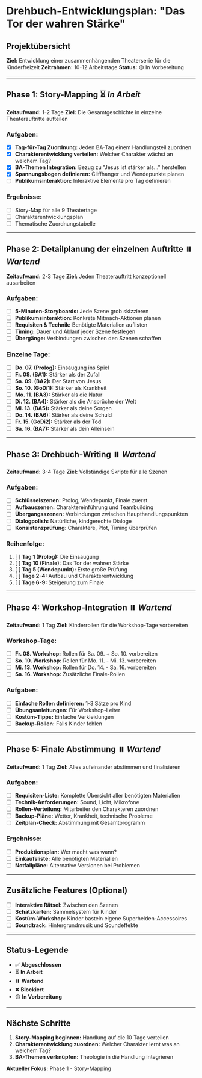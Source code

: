 # Drehbuch-Entwicklungsplan: "Das Tor der wahren Stärke"

## Projektübersicht
**Ziel:** Entwicklung einer zusammenhängenden Theaterserie für die Kinderfreizeit
**Zeitrahmen:** 10-12 Arbeitstage
**Status:** 🟡 In Vorbereitung

---

## Phase 1: Story-Mapping ⏳ *In Arbeit*
**Zeitaufwand:** 1-2 Tage
**Ziel:** Die Gesamtgeschichte in einzelne Theaterauftritte aufteilen

### Aufgaben:
- [x] **Tag-für-Tag Zuordnung:** Jeden BA-Tag einem Handlungsteil zuordnen
- [x] **Charakterentwicklung verteilen:** Welcher Charakter wächst an welchem Tag?
- [x] **BA-Themen Integration:** Bezug zu "Jesus ist stärker als..." herstellen
- [x] **Spannungsbogen definieren:** Cliffhanger und Wendepunkte planen
- [ ] **Publikumsinteraktion:** Interaktive Elemente pro Tag definieren

### Ergebnisse:
- [ ] Story-Map für alle 9 Theatertage
- [ ] Charakterentwicklungsplan
- [ ] Thematische Zuordnungstabelle

---

## Phase 2: Detailplanung der einzelnen Auftritte ⏸️ *Wartend*
**Zeitaufwand:** 2-3 Tage
**Ziel:** Jeden Theaterauftritt konzeptionell ausarbeiten

### Aufgaben:
- [ ] **5-Minuten-Storyboards:** Jede Szene grob skizzieren
- [ ] **Publikumsinteraktion:** Konkrete Mitmach-Aktionen planen
- [ ] **Requisiten & Technik:** Benötigte Materialien auflisten
- [ ] **Timing:** Dauer und Ablauf jeder Szene festlegen
- [ ] **Übergänge:** Verbindungen zwischen den Szenen schaffen

### Einzelne Tage:
- [ ] **Do. 07. (Prolog):** Einsaugung ins Spiel
- [ ] **Fr. 08. (BA1):** Stärker als der Zufall
- [ ] **Sa. 09. (BA2):** Der Start von Jesus
- [ ] **So. 10. (GoDi1):** Stärker als Krankheit
- [ ] **Mo. 11. (BA3):** Stärker als die Natur
- [ ] **Di. 12. (BA4):** Stärker als die Ansprüche der Welt
- [ ] **Mi. 13. (BA5):** Stärker als deine Sorgen
- [ ] **Do. 14. (BA6):** Stärker als deine Schuld
- [ ] **Fr. 15. (GoDi2):** Stärker als der Tod
- [ ] **Sa. 16. (BA7):** Stärker als dein Alleinsein

---

## Phase 3: Drehbuch-Writing ⏸️ *Wartend*
**Zeitaufwand:** 3-4 Tage
**Ziel:** Vollständige Skripte für alle Szenen

### Aufgaben:
- [ ] **Schlüsselszenen:** Prolog, Wendepunkt, Finale zuerst
- [ ] **Aufbauszenen:** Charaktereinführung und Teambuilding
- [ ] **Übergangsszenen:** Verbindungen zwischen Haupthandlungspunkten
- [ ] **Dialogpolish:** Natürliche, kindgerechte Dialoge
- [ ] **Konsistenzprüfung:** Charaktere, Plot, Timing überprüfen

### Reihenfolge:
1. [ ] **Tag 1 (Prolog):** Die Einsaugung
2. [ ] **Tag 10 (Finale):** Das Tor der wahren Stärke
3. [ ] **Tag 5 (Wendepunkt):** Erste große Prüfung
4. [ ] **Tage 2-4:** Aufbau und Charakterentwicklung
5. [ ] **Tage 6-9:** Steigerung zum Finale

---

## Phase 4: Workshop-Integration ⏸️ *Wartend*
**Zeitaufwand:** 1 Tag
**Ziel:** Kinderrollen für die Workshop-Tage vorbereiten

### Workshop-Tage:
- [ ] **Fr. 08. Workshop:** Rollen für Sa. 09. + So. 10. vorbereiten
- [ ] **So. 10. Workshop:** Rollen für Mo. 11. - Mi. 13. vorbereiten
- [ ] **Mi. 13. Workshop:** Rollen für Do. 14. - Sa. 16. vorbereiten
- [ ] **Sa. 16. Workshop:** Zusätzliche Finale-Rollen

### Aufgaben:
- [ ] **Einfache Rollen definieren:** 1-3 Sätze pro Kind
- [ ] **Übungsanleitungen:** Für Workshop-Leiter
- [ ] **Kostüm-Tipps:** Einfache Verkleidungen
- [ ] **Backup-Rollen:** Falls Kinder fehlen

---

## Phase 5: Finale Abstimmung ⏸️ *Wartend*
**Zeitaufwand:** 1 Tag
**Ziel:** Alles aufeinander abstimmen und finalisieren

### Aufgaben:
- [ ] **Requisiten-Liste:** Komplette Übersicht aller benötigten Materialien
- [ ] **Technik-Anforderungen:** Sound, Licht, Mikrofone
- [ ] **Rollen-Verteilung:** Mitarbeiter den Charakteren zuordnen
- [ ] **Backup-Pläne:** Wetter, Krankheit, technische Probleme
- [ ] **Zeitplan-Check:** Abstimmung mit Gesamtprogramm

### Ergebnisse:
- [ ] **Produktionsplan:** Wer macht was wann?
- [ ] **Einkaufsliste:** Alle benötigten Materialien
- [ ] **Notfallpläne:** Alternative Versionen bei Problemen

---

## Zusätzliche Features (Optional)
- [ ] **Interaktive Rätsel:** Zwischen den Szenen
- [ ] **Schatzkarten:** Sammelsystem für Kinder
- [ ] **Kostüm-Workshop:** Kinder basteln eigene Superhelden-Accessoires
- [ ] **Soundtrack:** Hintergrundmusik und Soundeffekte

---

## Status-Legende
- ✅ **Abgeschlossen**
- ⏳ **In Arbeit**
- ⏸️ **Wartend**
- ❌ **Blockiert**
- 🟡 **In Vorbereitung**

---

## Nächste Schritte
1. **Story-Mapping beginnen:** Handlung auf die 10 Tage verteilen
2. **Charakterentwicklung zuordnen:** Welcher Charakter lernt was an welchem Tag?
3. **BA-Themen verknüpfen:** Theologie in die Handlung integrieren

**Aktueller Fokus:** Phase 1 - Story-Mapping

